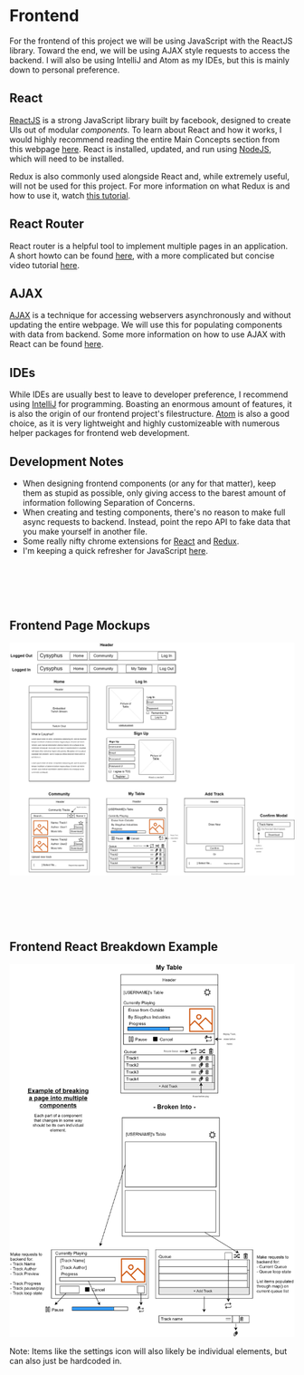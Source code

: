 # Frontend
For the frontend of this project we will be using JavaScript with the ReactJS library. Toward the end, we will be using AJAX style requests to access the backend. I will also be using IntelliJ and Atom as my IDEs, but this is mainly down to personal preference.

## React
[ReactJS](https://reactjs.org/ "React") is a strong JavaScript library built by facebook, designed to create UIs out of modular *components*.
To learn about React and how it works, I would highly recommend reading the entire Main Concepts section from this webpage [here](https://reactjs.org/docs/hello-world.html "here").
React is installed, updated, and run using [NodeJS](https://nodejs.org/en/ "NodeJS"), which will need to be installed.

Redux is also commonly used alongside React and, while extremely useful, will not be used for this project. For more information on what Redux is and how to use it, watch [this tutorial](https://www.youtube.com/watch?v=CVpUuw9XSjY&ab_channel=DevEd "this tutorial").

## React Router
React router is a helpful tool to implement multiple pages in an application. A short howto can be found [here](https://www.freecodecamp.org/news/react-router-in-5-minutes/ "React Router"), with a more complicated but concise video tutorial [here](https://www.youtube.com/watch?v=cKnc8gXn80Q&feature=emb_logo&ab_channel=ReactTraining "React Router").

## AJAX
[AJAX](https://www.w3schools.com/whatis/whatis_ajax.asp "AJAX") is a technique for accessing webservers asynchronously and without updating the entire webpage. We will use this for populating components with data from backend. Some more information on how to use AJAX with React can be found [here](https://www.robinwieruch.de/react-fetching-data "here").


## IDEs
While IDEs are usually best to leave to developer preference, I recommend using [IntelliJ](https://www.jetbrains.com/community/education/#students "IntelliJ") for programming. Boasting an enormous amount of features, it is also the origin of our frontend project's filestructure. [Atom](https://atom.io/ "Atom") is also a good choice, as it is very lightweight and highly customizeable with numerous helper packages for frontend web development.

## Development Notes
- When designing frontend components (or any for that matter), keep them as stupid as possible, only giving access to the barest amount of information following Separation of Concerns. 
- When creating and testing components, there's no reason to make full async requests to backend. Instead, point the repo API to fake data that you make yourself in another file.
- Some really nifty chrome extensions for [React](https://chrome.google.com/webstore/detail/react-developer-tools/fmkadmapgofadopljbjfkapdkoienihi?hl=en "React") and [Redux](https://chrome.google.com/webstore/detail/redux-devtools/lmhkpmbekcpmknklioeibfkpmmfibljd "Redux").
- I'm keeping a quick refresher for JavaScript [here](https://developer.mozilla.org/en-US/docs/Web/JavaScript/A_re-introduction_to_JavaScript "here").

<br/><br/>
<br/><br/>

## Frontend Page Mockups
![Frontend_Page_Mockups](492_Frontend_Page_Mockups.png?raw=true "Frontend Page Mockups")

<br/><br/>
<br/><br/>

## Frontend React Breakdown Example
![Frontend_React_Breakdown_Example](492_Frontend_React_Breakdown_Example.png?raw=true "Frontend React Breakdown Example")

Note: Items like the settings icon will also likely be individual elements, but can also just be hardcoded in.
